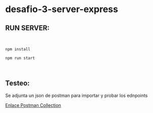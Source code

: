 # desafio-3-server-express

## RUN SERVER:
<br>

```SH
npm install
```

```SH
npm run start
```
<br>

## Testeo: 

Se adjunta un json de postman para importar y probar los ednpoints

[Enlace Postman Collection](https://github.com/ronirev/desafio-3-server-express/blob/master/coder_be.postman_collection.json)
